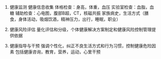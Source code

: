 1. 健康监测
健康信息收集
体格检查：身高，体重，血压
实验室检查：血脂，血糖
辅助检查：心电图，腹部B超，CT，核磁共振
家族病史，生活方式（膳食，身体活动，吸烟饮酒，精神压力，出行，睡眠，职业）
	
2. 健康风险评估
量化评估和分级，个体健康解决方案制定和健康风险控制管理提供依据	
3. 健康指导与干预
强调个性化，纠正不良生活方式和行为习惯，控制健康危险因素
包括健康咨询，教育，营养，运动，心里干预
